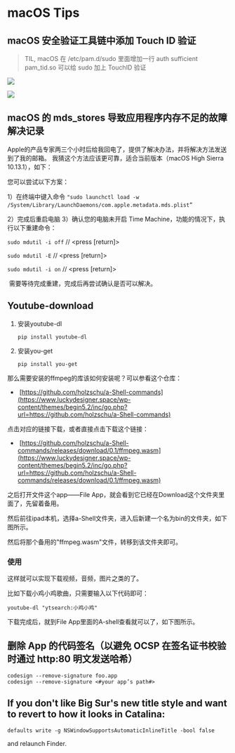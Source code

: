 # macOS Tips



## macOS 安全验证工具链中添加 Touch ID 验证

> TIL, macOS 在 /etc/pam.d/sudo 里面增加一行 auth sufficient pam_tid.so 可以给 sudo 加上 TouchID 验证

![](https://tva1.sinaimg.cn/large/008eGmZEly1goxdm0k6iyj30b103ywfl.jpg)



![](https://tva1.sinaimg.cn/large/008eGmZEly1goxdmk2iy6j30uu0e0q5i.jpg)



## macOS 的 mds_stores 导致应用程序内存不足的故障解决记录

Apple的产品专家两三个小时后给我回电了，提供了解决办法，并将解决方法发送到了我的邮箱。 我猜这个方法应该更可靠，适合当前版本（macOS High Sierra 10.13.1），如下：

您可以尝试以下方案： 

1）在终端中键入命令 `"sudo launchctl load -w /System/Library/LaunchDaemons/com.apple.metadata.mds.plist”` 

2）完成后重启电脑 3）确认您的电脑未开启 Time Machine，功能的情况下，执行以下重建命令：

`sudo mdutil -i off` // <press [return]>

`sudo mdutil -E` // <press [return]> 

`sudo mdutil -i on` // <press [return]>

 需要等待完成重建，完成后再尝试确认是否可以解决。



## Youtube-download

1. 安装youtube-dl

   ```shell
   pip install youtube-dl
   ```

2. 安装you-get

   ```shell
   pip install you-get
   ```

那么需要安装的ffmpeg的库该如何安装呢？可以参看这个仓库：

   - ​		[https://github.com/holzschu/a-Shell-commands](https://www.luckydesigner.space/wp-content/themes/begin5.2/inc/go.php?url=https://github.com/holzschu/a-Shell-commands)

点击对应的链接下载，或者直接点击下载这个链接：

   - ​		[https://github.com/holzschu/a-Shell-commands/releases/download/0.1/ffmpeg.wasm](https://www.luckydesigner.space/wp-content/themes/begin5.2/inc/go.php?url=https://github.com/holzschu/a-Shell-commands/releases/download/0.1/ffmpeg.wasm)

之后打开文件这个app——File App，就会看到它已经在Download这个文件夹里面了，先留着备用。

然后前往ipad本机，选择a-Shell文件夹，进入后新建一个名为bin的文件夹，如下图所示。

然后将那个备用的"ffmpeg.wasm"文件，转移到该文件夹即可。

### 使用

这样就可以实现下载视频，音频，图片之类的了。

比如下载小鸡小鸡歌曲，只需要输入以下代码即可：

`youtube-dl "ytsearch:小鸡小鸡"`

下载完成后，就到File App里面的A-shell查看就可以了，如下图所示。



## 删除 App 的代码签名（以避免 OCSP 在签名证书校验时通过 http:80 明文发送哈希）

```shell
codesign --remove-signature foo.app
codesign --remove-signature <#your app’s path#>
```



## If you don't like Big Sur's new title style and want to revert to how it looks in Catalina:

```shell
defaults write -g NSWindowSupportsAutomaticInlineTitle -bool false
```

and relaunch Finder.



